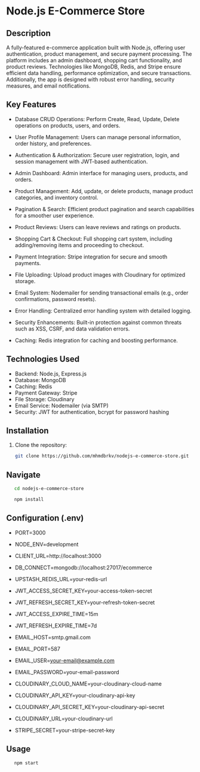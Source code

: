 # Node.js E-Commerce Store

## Description

A fully-featured e-commerce application built with Node.js, offering user authentication, product management, and secure payment processing. The platform includes an admin dashboard, shopping cart functionality, and product reviews. Technologies like MongoDB, Redis, and Stripe ensure efficient data handling, performance optimization, and secure transactions. Additionally, the app is designed with robust error handling, security measures, and email notifications.

## Key Features

- Database CRUD Operations: Perform Create, Read, Update, Delete operations on products, users, and orders.

- User Profile Management: Users can manage personal information, order history, and preferences.

- Authentication & Authorization: Secure user registration, login, and session management with JWT-based authentication.

- Admin Dashboard: Admin interface for managing users, products, and orders.

- Product Management: Add, update, or delete products, manage product categories, and inventory control.

- Pagination & Search: Efficient product pagination and search capabilities for a smoother user experience.

- Product Reviews: Users can leave reviews and ratings on products.

- Shopping Cart & Checkout: Full shopping cart system, including adding/removing items and proceeding to checkout.

- Payment Integration: Stripe integration for secure and smooth payments.

- File Uploading: Upload product images with Cloudinary for optimized storage.

- Email System: Nodemailer for sending transactional emails (e.g., order confirmations, password resets).

- Error Handling: Centralized error handling system with detailed logging.

- Security Enhancements: Built-in protection against common threats such as XSS, CSRF, and data validation errors.

- Caching: Redis integration for caching and boosting performance.

## Technologies Used

- Backend: Node.js, Express.js
- Database: MongoDB
- Caching: Redis
- Payment Gateway: Stripe
- File Storage: Cloudinary
- Email Service: Nodemailer (via SMTP)
- Security: JWT for authentication, bcrypt for password hashing

## Installation

1. Clone the repository:
   ```bash
   git clone https://github.com/mhmdbrkv/nodejs-e-commerce-store.git
   ```

## Navigate

```bash
   cd nodejs-e-commerce-store
```

```bash
   npm install
```

## Configuration (.env)

- PORT=3000
- NODE_ENV=development
- CLIENT_URL=http://localhost:3000
- DB_CONNECT=mongodb://localhost:27017/ecommerce

- UPSTASH_REDIS_URL=your-redis-url

- JWT_ACCESS_SECRET_KEY=your-access-token-secret
- JWT_REFRESH_SECRET_KEY=your-refresh-token-secret
- JWT_ACCESS_EXPIRE_TIME=15m
- JWT_REFRESH_EXPIRE_TIME=7d

- EMAIL_HOST=smtp.gmail.com
- EMAIL_PORT=587
- EMAIL_USER=your-email@example.com
- EMAIL_PASSWORD=your-email-password

- CLOUDINARY_CLOUD_NAME=your-cloudinary-cloud-name
- CLOUDINARY_API_KEY=your-cloudinary-api-key
- CLOUDINARY_API_SECRET_KEY=your-cloudinary-api-secret
- CLOUDINARY_URL=your-cloudinary-url

- STRIPE_SECRET=your-stripe-secret-key

## Usage

```bash
   npm start
```
